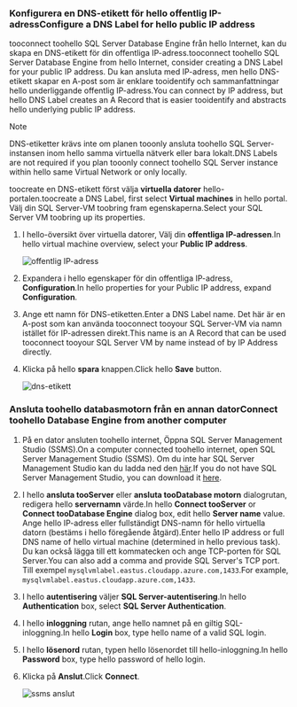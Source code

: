 ### <a name="configure-a-dns-label-for-hello-public-ip-address"></a><span data-ttu-id="2bbb9-101">Konfigurera en DNS-etikett för hello offentlig IP-adress</span><span class="sxs-lookup"><span data-stu-id="2bbb9-101">Configure a DNS Label for hello public IP address</span></span>

<span data-ttu-id="2bbb9-102">tooconnect toohello SQL Server Database Engine från hello Internet, kan du skapa en DNS-etikett för din offentliga IP-adress.</span><span class="sxs-lookup"><span data-stu-id="2bbb9-102">tooconnect toohello SQL Server Database Engine from hello Internet, consider creating a DNS Label for your public IP address.</span></span> <span data-ttu-id="2bbb9-103">Du kan ansluta med IP-adress, men hello DNS-etikett skapar en A-post som är enklare tooidentify och sammanfattningar hello underliggande offentlig IP-adress.</span><span class="sxs-lookup"><span data-stu-id="2bbb9-103">You can connect by IP address, but hello DNS Label creates an A Record that is easier tooidentify and abstracts hello underlying public IP address.</span></span>

> [!NOTE]
> <span data-ttu-id="2bbb9-104">DNS-etiketter krävs inte om planen tooonly ansluta toohello SQL Server-instansen inom hello samma virtuella nätverk eller bara lokalt.</span><span class="sxs-lookup"><span data-stu-id="2bbb9-104">DNS Labels are not required if you plan tooonly connect toohello SQL Server instance within hello same Virtual Network or only locally.</span></span>

<span data-ttu-id="2bbb9-105">toocreate en DNS-etikett först välja **virtuella datorer** hello-portalen.</span><span class="sxs-lookup"><span data-stu-id="2bbb9-105">toocreate a DNS Label, first select **Virtual machines** in hello portal.</span></span> <span data-ttu-id="2bbb9-106">Välj din SQL Server-VM toobring fram egenskaperna.</span><span class="sxs-lookup"><span data-stu-id="2bbb9-106">Select your SQL Server VM toobring up its properties.</span></span>

1. <span data-ttu-id="2bbb9-107">I hello-översikt över virtuella datorer, Välj din **offentliga IP-adressen**.</span><span class="sxs-lookup"><span data-stu-id="2bbb9-107">In hello virtual machine overview, select your **Public IP address**.</span></span>

    ![offentlig IP-adress](./media/virtual-machines-sql-server-connection-steps/rm-public-ip-address.png)

1. <span data-ttu-id="2bbb9-109">Expandera i hello egenskaper för din offentliga IP-adress, **Configuration**.</span><span class="sxs-lookup"><span data-stu-id="2bbb9-109">In hello properties for your Public IP address, expand **Configuration**.</span></span>

1. <span data-ttu-id="2bbb9-110">Ange ett namn för DNS-etiketten.</span><span class="sxs-lookup"><span data-stu-id="2bbb9-110">Enter a DNS Label name.</span></span> <span data-ttu-id="2bbb9-111">Det här är en A-post som kan använda tooconnect tooyour SQL Server-VM via namn istället för IP-adressen direkt.</span><span class="sxs-lookup"><span data-stu-id="2bbb9-111">This name is an A Record that can be used tooconnect tooyour SQL Server VM by name instead of by IP Address directly.</span></span>

1. <span data-ttu-id="2bbb9-112">Klicka på hello **spara** knappen.</span><span class="sxs-lookup"><span data-stu-id="2bbb9-112">Click hello **Save** button.</span></span>

    ![dns-etikett](./media/virtual-machines-sql-server-connection-steps/rm-dns-label.png)

### <a name="connect-toohello-database-engine-from-another-computer"></a><span data-ttu-id="2bbb9-114">Ansluta toohello databasmotorn från en annan dator</span><span class="sxs-lookup"><span data-stu-id="2bbb9-114">Connect toohello Database Engine from another computer</span></span>

1. <span data-ttu-id="2bbb9-115">På en dator ansluten toohello internet, Öppna SQL Server Management Studio (SSMS).</span><span class="sxs-lookup"><span data-stu-id="2bbb9-115">On a computer connected toohello internet, open SQL Server Management Studio (SSMS).</span></span> <span data-ttu-id="2bbb9-116">Om du inte har SQL Server Management Studio kan du ladda ned den [här](https://docs.microsoft.com/sql/ssms/download-sql-server-management-studio-ssms).</span><span class="sxs-lookup"><span data-stu-id="2bbb9-116">If you do not have SQL Server Management Studio, you can download it [here](https://docs.microsoft.com/sql/ssms/download-sql-server-management-studio-ssms).</span></span>

1. <span data-ttu-id="2bbb9-117">I hello **ansluta tooServer** eller **ansluta tooDatabase motorn** dialogrutan, redigera hello **servernamn** värde.</span><span class="sxs-lookup"><span data-stu-id="2bbb9-117">In hello **Connect tooServer** or **Connect tooDatabase Engine** dialog box, edit hello **Server name** value.</span></span> <span data-ttu-id="2bbb9-118">Ange hello IP-adress eller fullständigt DNS-namn för hello virtuella datorn (bestäms i hello föregående åtgärd).</span><span class="sxs-lookup"><span data-stu-id="2bbb9-118">Enter hello IP address or full DNS name of hello virtual machine (determined in hello previous task).</span></span> <span data-ttu-id="2bbb9-119">Du kan också lägga till ett kommatecken och ange TCP-porten för SQL Server.</span><span class="sxs-lookup"><span data-stu-id="2bbb9-119">You can also add a comma and provide SQL Server's TCP port.</span></span> <span data-ttu-id="2bbb9-120">Till exempel `mysqlvmlabel.eastus.cloudapp.azure.com,1433`.</span><span class="sxs-lookup"><span data-stu-id="2bbb9-120">For example, `mysqlvmlabel.eastus.cloudapp.azure.com,1433`.</span></span>

1. <span data-ttu-id="2bbb9-121">I hello **autentisering** väljer **SQL Server-autentisering**.</span><span class="sxs-lookup"><span data-stu-id="2bbb9-121">In hello **Authentication** box, select **SQL Server Authentication**.</span></span>

1. <span data-ttu-id="2bbb9-122">I hello **inloggning** rutan, ange hello namnet på en giltig SQL-inloggning.</span><span class="sxs-lookup"><span data-stu-id="2bbb9-122">In hello **Login** box, type hello name of a valid SQL login.</span></span>

1. <span data-ttu-id="2bbb9-123">I hello **lösenord** rutan, typen hello lösenordet till hello-inloggning.</span><span class="sxs-lookup"><span data-stu-id="2bbb9-123">In hello **Password** box, type hello password of hello login.</span></span>

1. <span data-ttu-id="2bbb9-124">Klicka på **Anslut**.</span><span class="sxs-lookup"><span data-stu-id="2bbb9-124">Click **Connect**.</span></span>

    ![ssms anslut](./media/virtual-machines-sql-server-connection-steps/rm-ssms-connect.png)